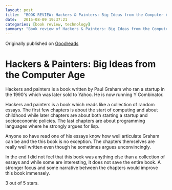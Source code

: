 ```yaml
---
layout: post
title:  "BOOK REVIEW: Hackers & Painters: Big Ideas from the Computer Age"
date:   2015-08-09 19:37:21
categories: [book review, technology]
summary: "Book review of Hackers & Painters: Big Ideas from the Computer Age by Paul Graham."
---
```

Originally published on [Goodreads](https://www.goodreads.com/review/show/1122838930)

# Hackers & Painters: Big Ideas from the Computer Age
Hackers and painters is a book written by Paul Graham who ran a startup in the 1990's which was later sold to Yahoo. He is now running Y Combinator.

Hackers and painters is a book which reads like a collection of random essays. The first few chapters is about the start of computing and about childhood while later chapters are about both starting a startup and socioeconomic policies. The last chapters are about programming languages where he strongly argues for lisp.

Anyone so have read one of his essays know how well articulate Graham can be and the this book is no exception. The chapters themselves are really well written even though he sometimes argues unconvincingly.

In the end I did not feel that this book was anything else than a collection of essays and while some are interesting, it does not save the entire book. A stronger focus and some narrative between the chapters would improve this book immensely.

3 out of 5 stars.
